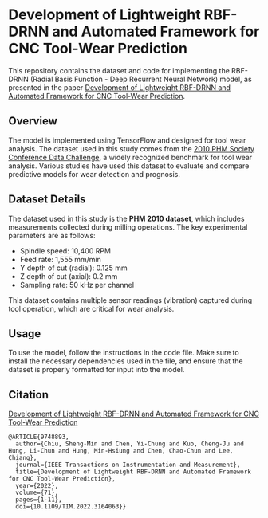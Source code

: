# Development of Lightweight RBF-DRNN and Automated Framework for CNC Tool-Wear Prediction
This repository contains the dataset and code for implementing the RBF-DRNN (Radial Basis Function - Deep Recurrent Neural Network) model, as presented in the paper [Development of Lightweight RBF-DRNN and Automated Framework for CNC Tool-Wear Prediction](https://ieeexplore.ieee.org/document/9748893).

## Overview
The model is implemented using TensorFlow and designed for tool wear analysis. The dataset used in this study comes from the [2010 PHM Society Conference Data Challenge](https://phmsociety.org/phm_competition/2010-phm-society-conference-data-challenge/), a widely recognized benchmark for tool wear analysis. Various studies have used this dataset to evaluate and compare predictive models for wear detection and prognosis.

## Dataset Details
The dataset used in this study is the **PHM 2010 dataset**, which includes measurements collected during milling operations. The key experimental parameters are as follows:

* Spindle speed: 10,400 RPM
* Feed rate: 1,555 mm/min
* Y depth of cut (radial): 0.125 mm
* Z depth of cut (axial): 0.2 mm
* Sampling rate: 50 kHz per channel

This dataset contains multiple sensor readings (vibration) captured during tool operation, which are critical for wear analysis.

## Usage
To use the model, follow the instructions in the code file. Make sure to install the necessary dependencies used in the  file, and ensure that the dataset is properly formatted for input into the model.

## Citation
[Development of Lightweight RBF-DRNN and Automated Framework for CNC Tool-Wear Prediction](https://ieeexplore.ieee.org/document/9748893)
```
@ARTICLE{9748893,
  author={Chiu, Sheng-Min and Chen, Yi-Chung and Kuo, Cheng-Ju and Hung, Li-Chun and Hung, Min-Hsiung and Chen, Chao-Chun and Lee, Chiang},
  journal={IEEE Transactions on Instrumentation and Measurement}, 
  title={Development of Lightweight RBF-DRNN and Automated Framework for CNC Tool-Wear Prediction}, 
  year={2022},
  volume={71},
  pages={1-11},
  doi={10.1109/TIM.2022.3164063}}
```
